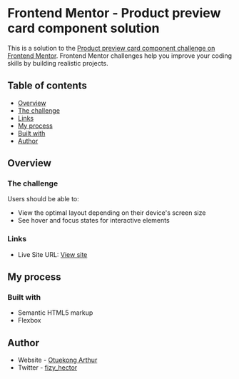 # Frontend Mentor - Product preview card component solution

This is a solution to the [Product preview card component challenge on Frontend Mentor](https://www.frontendmentor.io/challenges/product-preview-card-component-GO7UmttRfa). Frontend Mentor challenges help you improve your coding skills by building realistic projects. 

## Table of contents

- [Overview](#overview)
- [The challenge](#the-challenge)
- [Links](#links)
- [My process](#my-process)
- [Built with](#built-with)
- [Author](#author)


## Overview

### The challenge

Users should be able to:

- View the optimal layout depending on their device's screen size
- See hover and focus states for interactive elements


### Links

- Live Site URL: [View site](https://order-checkout.netlify.app/)

## My process

### Built with

- Semantic HTML5 markup
- Flexbox
## Author

- Website - [Otuekong Arthur](https://otuekong-arthur.netlify.app/)
- Twitter - [fizy_hector](https://www.twitter.com/fizy_hector)

